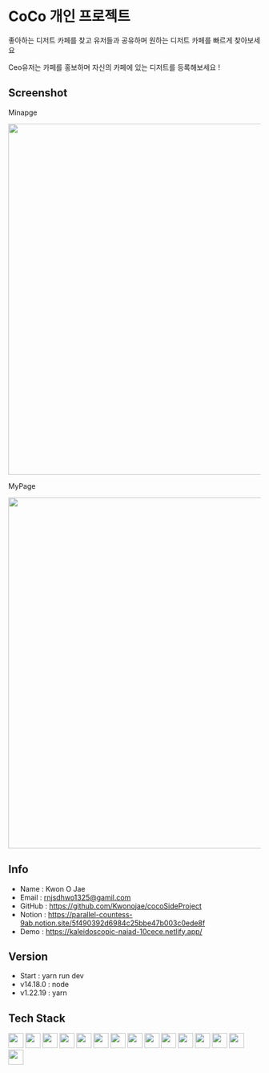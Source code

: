 # CoCo 개인 프로젝트

좋아하는 디저트 카페를 찾고 유저들과 공유하며 원하는 디저트 카페를 빠르게 찾아보세요

Ceo유저는 카페를 홍보하며 자신의 카페에 있는 디저트를 등록해보세요 !

## Screenshot

Minapge

<img src="https://github.com/Kwonojae/cocoSideProject/assets/52174468/286d1835-5b0c-4df4-9040-562a435c685e" width="700"/>

MyPage

<img src="https://github.com/Kwonojae/cocoSideProject/assets/52174468/912f1225-c995-4144-912e-5a6e497ed78e" width="700"/>

## Info

- Name : Kwon O Jae
- Email : rnjsdhwo1325@gamil.com
- GitHub : https://github.com/Kwonojae/cocoSideProject
- Notion : https://parallel-countess-9ab.notion.site/5f490392d6984c25bbe47b003c0ede8f
- Demo : https://kaleidoscopic-naiad-10cece.netlify.app/

## Version

- Start : yarn run dev
- v14.18.0 : node
- v1.22.19 : yarn

## Tech Stack

   <img src="https://img.shields.io/badge/VsCode-007ACC?style=flat&logo=Visual Studio code&logoColor=white" height="30"/>
   <img src="https://img.shields.io/badge/Vite-646CFF?style=flat&logo=Vite&logoColor=white" height="30"/>
   <img src="https://img.shields.io/badge/HTML-E34F26?style=flat&logo=html5&logoColor=white" height="30"/>
   <img src="https://img.shields.io/badge/CSS-1572B6?style=flat&logo=CSS3&logoColor=white" height="30"/>
   <img src="https://img.shields.io/badge/JavaScript-F7DF1E?style=flat&logo=javascript&logoColor=white" height="30"/>
   <img src="https://img.shields.io/badge/React-3178C6?style=flat&logo=React&logoColor=white" height="30"/>
   <img src="https://img.shields.io/badge/ReactContext-000000?style=flat&logo=React&logoColor=white" height="30"/>
   <img src="https://img.shields.io/badge/ReactQuery-FF4154?style=flat&logo=ReactQuery&logoColor=white" height="30"/>

   <img src="https://img.shields.io/badge/Tailwind Css-06B6D4?style=flat&logo=TailwindCss&logoColor=white" height="30"/>
   <img src="https://img.shields.io/badge/FireBase-F07A5B?style=flat&logo=FireBase&logoColor=white" height="30"/>
   <img src="https://img.shields.io/badge/Netlify-00C7B7?style=flat&logo=Netlify&logoColor=white" height="30"/>
   <img src="https://img.shields.io/badge/Cloudinary-2C39BD?style=flat&logo=Cloudflare&logoColor=white" height="30"/>
   <img src="https://img.shields.io/badge/GitHub-181717?style=flat&logo=GitHub&logoColor=white" height="30"/>
   <img src="https://img.shields.io/badge/Git-F05032?style=flat&logo=Git&logoColor=white" height="30"/>
   <img src="https://img.shields.io/badge/macOS-000000?style=flat&logo=Apple&logoColor=white" height="30"/>
